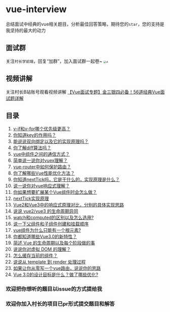 # vue-interview
总结面试中经典的vue相关题目，分析最佳回答策略，期待您的`star`，您的支持是我坚持的最大的动力

## 面试群
关注`村长学前端`，回复“加群”，加入面试群一起卷~
<img src="https://gitee.com/57code/picgo/raw/master/image-20220210162539024.png" alt="i4" style="zoom:50%;" />

## 视频讲解
关注村长B站账号观看视频讲解
[【Vue面试专题】金三银四必备！56道经典Vue面试题详解](https://www.bilibili.com/video/BV11i4y1Q7H2/)

## 目录
1. [v-if和v-for哪个优先级更高？](public/01-vif-vfor/README.md)
2. [你知道key的作用吗？](public/02-key/README.md)
3. [能说说双向绑定以及它的实现原理吗？](public/03-v-model/README.md)
4. [你了解diff算法吗？](public/04-diff/README.md)
5. [vue中组件之间的通信方式？](public/05-communication/README.md)
6. [简单说一说你对vuex理解？](public/06/README.md)
7. [vue-router中如何保护路由？](public/07/README.md)
8. [你了解哪些Vue性能优化方法？](public/08/README.md)
9. [你知道nextTick吗，它是干什么的，实现原理是什么？](public/09/README.md)
10. [说一说你对vue响应式理解？](public/10-reactivity/README.md)
11. [你如果想要扩展某个Vue组件时会怎么做？](public/11-component-extends/README.md)
12. [nextTick实现原理](public/12/README.md)
13. [Vue2和Vue3中的响应式原理对比，分别的具体实现思路](public/13/README.md)
14. [说说 vue2/vue3 的生命周期异同](public/20-lifecycle/README.md)
15. [watch和computed的区别以及怎么选用?](public/15-watch-computed/README.md)
16. [说一下父组件和子组件创建和挂载顺序](public/16-create-mount/README.md)
17. [vue组件为什么只能有一个根元素?](public/15-watch-computed/README.md)
18. [你都知道哪些Vue3.0的新特性？](public/18-v3-feature/README.md)
19. [简述 Vue 的生命周期以及每个阶段做的事](public/19-lifecycle/README.md)
20. [说说你对虚拟 DOM 的理解？](public/20-vdom/README.md)
21. [怎么缓存当前的组件？](public/21-cache-comp/README.md)
22. [说说从 template 到 render 处理过程](public/22-template-render/README.md)
23. [如果让你从零写一个vue路由，说说你的思路](public/14-router/README.md)
24. [Vue 3.0的设计目标是什么？做了哪些优化?](public/24-v3-design/README.md)

### 欢迎把你想听的题目以issue的方式提给我
### 欢迎你加入村长的项目已pr形式提交题目和解答

